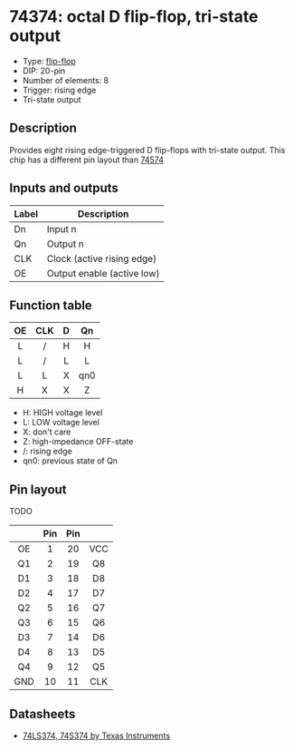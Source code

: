 # 74374: octal D flip-flop, tri-state output

- Type: [flip-flop](flip_flops.md)
- DIP: 20-pin
- Number of elements: 8
- Trigger: rising edge
- Tri-state output

## Description

Provides eight rising edge-triggered D flip-flops with tri-state output. This chip has a
different pin layout than [74574](74574.md)

## Inputs and outputs

| Label | Description                |
|:----- | -------------------------- |
| Dn    | Input n                    |
| Qn    | Output n                   |
| CLK   | Clock (active rising edge) |
| OE    | Output enable (active low) |

## Function table

| OE  | CLK | D   | Qn  |
|:---:|:---:|:---:|:---:|
| L   | /   | H   | H   |
| L   | /   | L   | L   |
| L   | L   | X   | qn0 |
| H   | X   | X   | Z   |

- H: HIGH voltage level
- L: LOW voltage level
- X: don't care
- Z: high-impedance OFF-state
- /: rising edge
- qn0: previous state of Qn

## Pin layout

TODO

|     | Pin | Pin |     |
|:---:|:---:|:---:|:---:|
| OE  |   1 |  20 | VCC |
| Q1  |   2 |  19 | Q8  |
| D1  |   3 |  18 | D8  |
| D2  |   4 |  17 | D7  |
| Q2  |   5 |  16 | Q7  |
| Q3  |   6 |  15 | Q6  |
| D3  |   7 |  14 | D6  |
| D4  |   8 |  13 | D5  |
| Q4  |   9 |  12 | Q5  |
| GND |  10 |  11 | CLK |

## Datasheets

- [74LS374, 74S374 by Texas Instruments](http://www.farnell.com/datasheets/1965578.pdf)
